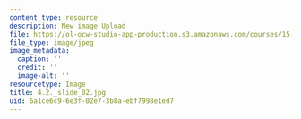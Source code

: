 ```yaml
---
content_type: resource
description: New image Upload
file: https://ol-ocw-studio-app-production.s3.amazonaws.com/courses/15-s21-nuts-and-bolts-of-business-plans-january-iap-2014/6a1ce6c96e3f02e73b8aebf7998e1ed7_4.2._slide_02.jpg
file_type: image/jpeg
image_metadata:
  caption: ''
  credit: ''
  image-alt: ''
resourcetype: Image
title: 4.2._slide_02.jpg
uid: 6a1ce6c9-6e3f-02e7-3b8a-ebf7998e1ed7
---
```

